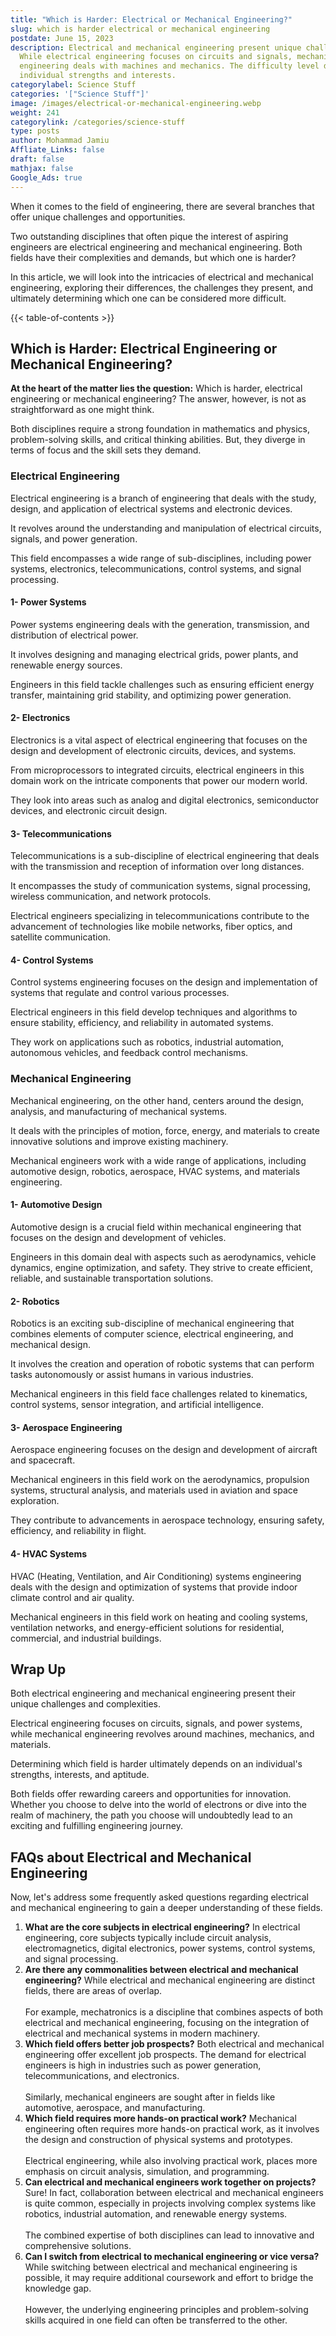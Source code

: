 ```yaml
---
title: "Which is Harder: Electrical or Mechanical Engineering?"
slug: which is harder electrical or mechanical engineering
postdate: June 15, 2023
description: Electrical and mechanical engineering present unique challenges.
  While electrical engineering focuses on circuits and signals, mechanical
  engineering deals with machines and mechanics. The difficulty level depends on
  individual strengths and interests.
categorylabel: Science Stuff
categories: '["Science Stuff"]'
image: /images/electrical-or-mechanical-engineering.webp
weight: 241
categorylink: /categories/science-stuff
type: posts
author: Mohammad Jamiu
Affliate_Links: false
draft: false
mathjax: false
Google_Ads: true
---
```

When it comes to the field of engineering, there are several branches that offer unique challenges and opportunities. 

Two outstanding disciplines that often pique the interest of aspiring engineers are electrical engineering and mechanical engineering. Both fields have their complexities and demands, but which one is harder? 

In this article, we will look into the intricacies of electrical and mechanical engineering, exploring their differences, the challenges they present, and ultimately determining which one can be considered more difficult. 

{{< table-of-contents >}}

## **Which is Harder: Electrical Engineering or Mechanical Engineering?**

**At the heart of the matter lies the question:** Which is harder, electrical engineering or mechanical engineering? The answer, however, is not as straightforward as one might think. 

Both disciplines require a strong foundation in mathematics and physics, problem-solving skills, and critical thinking abilities. But, they diverge in terms of focus and the skill sets they demand.

### **Electrical Engineering**

Electrical engineering is a branch of engineering that deals with the study, design, and application of electrical systems and electronic devices. 

It revolves around the understanding and manipulation of electrical circuits, signals, and power generation. 

This field encompasses a wide range of sub-disciplines, including power systems, electronics, telecommunications, control systems, and signal processing.

#### **1- Power Systems**

Power systems engineering deals with the generation, transmission, and distribution of electrical power. 

It involves designing and managing electrical grids, power plants, and renewable energy sources. 

Engineers in this field tackle challenges such as ensuring efficient energy transfer, maintaining grid stability, and optimizing power generation.

#### **2- Electronics**

Electronics is a vital aspect of electrical engineering that focuses on the design and development of electronic circuits, devices, and systems. 

From microprocessors to integrated circuits, electrical engineers in this domain work on the intricate components that power our modern world. 

They look into areas such as analog and digital electronics, semiconductor devices, and electronic circuit design.

#### **3- Telecommunications**

Telecommunications is a sub-discipline of electrical engineering that deals with the transmission and reception of information over long distances. 

It encompasses the study of communication systems, signal processing, wireless communication, and network protocols. 

Electrical engineers specializing in telecommunications contribute to the advancement of technologies like mobile networks, fiber optics, and satellite communication.

#### **4- Control Systems**

Control systems engineering focuses on the design and implementation of systems that regulate and control various processes. 

Electrical engineers in this field develop techniques and algorithms to ensure stability, efficiency, and reliability in automated systems. 

They work on applications such as robotics, industrial automation, autonomous vehicles, and feedback control mechanisms.

### **Mechanical Engineering**

Mechanical engineering, on the other hand, centers around the design, analysis, and manufacturing of mechanical systems. 

It deals with the principles of motion, force, energy, and materials to create innovative solutions and improve existing machinery. 

Mechanical engineers work with a wide range of applications, including automotive design, robotics, aerospace, HVAC systems, and materials engineering.

#### **1- Automotive Design**

Automotive design is a crucial field within mechanical engineering that focuses on the design and development of vehicles. 

Engineers in this domain deal with aspects such as aerodynamics, vehicle dynamics, engine optimization, and safety. They strive to create efficient, reliable, and sustainable transportation solutions.

#### **2- Robotics**

Robotics is an exciting sub-discipline of mechanical engineering that combines elements of computer science, electrical engineering, and mechanical design. 

It involves the creation and operation of robotic systems that can perform tasks autonomously or assist humans in various industries. 

Mechanical engineers in this field face challenges related to kinematics, control systems, sensor integration, and artificial intelligence.

#### **3- Aerospace Engineering**

Aerospace engineering focuses on the design and development of aircraft and spacecraft. 

Mechanical engineers in this field work on the aerodynamics, propulsion systems, structural analysis, and materials used in aviation and space exploration. 

They contribute to advancements in aerospace technology, ensuring safety, efficiency, and reliability in flight.

#### **4- HVAC Systems**

HVAC (Heating, Ventilation, and Air Conditioning) systems engineering deals with the design and optimization of systems that provide indoor climate control and air quality. 

Mechanical engineers in this field work on heating and cooling systems, ventilation networks, and energy-efficient solutions for residential, commercial, and industrial buildings.

## **Wrap Up**

Both electrical engineering and mechanical engineering present their unique challenges and complexities. 

Electrical engineering focuses on circuits, signals, and power systems, while mechanical engineering revolves around machines, mechanics, and materials. 

Determining which field is harder ultimately depends on an individual's strengths, interests, and aptitude. 

Both fields offer rewarding careers and opportunities for innovation. Whether you choose to delve into the world of electrons or dive into the realm of machinery, the path you choose will undoubtedly lead to an exciting and fulfilling engineering journey.



## **FAQs about Electrical and Mechanical Engineering**

Now, let's address some frequently asked questions regarding electrical and mechanical engineering to gain a deeper understanding of these fields.

1. **What are the core subjects in electrical engineering?** In electrical engineering, core subjects typically include circuit analysis, electromagnetics, digital electronics, power systems, control systems, and signal processing.
2. **Are there any commonalities between electrical and mechanical engineering?** While electrical and mechanical engineering are distinct fields, there are areas of overlap. \
   \
   For example, mechatronics is a discipline that combines aspects of both electrical and mechanical engineering, focusing on the integration of electrical and mechanical systems in modern machinery.
3. **Which field offers better job prospects?** Both electrical and mechanical engineering offer excellent job prospects. The demand for electrical engineers is high in industries such as power generation, telecommunications, and electronics. \
   \
   Similarly, mechanical engineers are sought after in fields like automotive, aerospace, and manufacturing.
4. **Which field requires more hands-on practical work?** Mechanical engineering often requires more hands-on practical work, as it involves the design and construction of physical systems and prototypes. \
   \
   Electrical engineering, while also involving practical work, places more emphasis on circuit analysis, simulation, and programming.
5. **Can electrical and mechanical engineers work together on projects?** Sure! In fact, collaboration between electrical and mechanical engineers is quite common, especially in projects involving complex systems like robotics, industrial automation, and renewable energy systems. \
   \
   The combined expertise of both disciplines can lead to innovative and comprehensive solutions.
6. **Can I switch from electrical to mechanical engineering or vice versa?** While switching between electrical and mechanical engineering is possible, it may require additional coursework and effort to bridge the knowledge gap. \
   \
   However, the underlying engineering principles and problem-solving skills acquired in one field can often be transferred to the other.